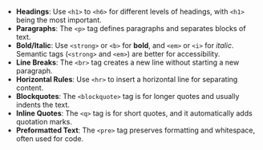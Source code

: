- **Headings**: Use `<h1>` to `<h6>` for different levels of headings, with `<h1>` being the most important.
- **Paragraphs**: The `<p>` tag defines paragraphs and separates blocks of text.
- **Bold/Italic**: Use `<strong>` or `<b>` for **bold**, and `<em>` or `<i>` for *italic*. Semantic tags (`<strong>` and `<em>`) are better for accessibility.
- **Line Breaks**: The `<br>` tag creates a new line without starting a new paragraph.
- **Horizontal Rules**: Use `<hr>` to insert a horizontal line for separating content.
- **Blockquotes**: The `<blockquote>` tag is for longer quotes and usually indents the text.
- **Inline Quotes**: The `<q>` tag is for short quotes, and it automatically adds quotation marks.
- **Preformatted Text**: The `<pre>` tag preserves formatting and whitespace, often used for code.
